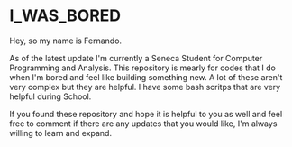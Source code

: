 # I_WAS_BORED


Hey, so my name is Fernando.

As of the latest update I'm currently a Seneca Student for Computer Programming and Analysis.
This repository is mearly for codes that I do when I'm bored and feel like building something new. 
A lot of these aren't very complex but they are helpful. I have some bash scritps that are very helpful during School.


If you found these repository and hope it is helpful to you as well and feel free to comment if there are any updates that you would like, I'm always willing to learn and expand.


